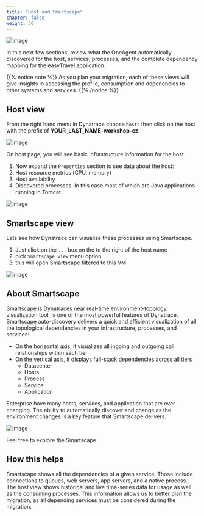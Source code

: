 ```yaml
---
title: "Host and Smartscape"
chapter: false
weight: 30
---
```


![image](/images/florian.png)

In this next few sections, review what the OneAgent automatically discovered for the host, services, processes, and the complete dependency mapping for the easyTravel application.  

{{% notice note %}}
As you plan your migration, each of these views will give insights in accessing the profile, consumption and depenencies to other systems and services.
{{% /notice %}}

## Host view

From the right hand menu in Dynatrace choose `hosts` then click on the host with the prefix of **YOUR_LAST_NAME-workshop-ez**.

![image](/images/dt-host-list.png)

On host page, you will see basic infrastructure information for the host.

1. Now expand the `Properties` section to see data about the host:
1. Host resource metrics (CPU, memory)
1. Host availability
1. Discovered processes. In this case most of which are Java applications running in Tomcat.

![image](/images/host-view.png)

## Smartscape view

Lets see how Dynatrace can visualize these processes using Smartscape.

1. Just click on the `...` box on the to the right of the host name
1. pick `Smartscape view` menu option
1. this will open Smartscape filtered to this VM

![image](/images/host-smartscape.png)

## About Smartscape

Smartscape is Dynatraces near real-time environment-topology visualization tool, is one of the most powerful features of Dynatrace. Smartscape auto-discovery delivers a quick and efficient visualization of all the topological dependencies in your infrastructure, processes, and services:

* On the horizontal axis, it visualizes all ingoing and outgoing call relationships within each tier
* On the vertical axis, it displays full-stack dependencies across all tiers
    * Datacenter
    * Hosts
    * Process
    * Service
    * Application

Enterprise have many hosts, services, and application that are ever changing. The ability to automatically discover and change as the environment changes is a key feature that Smartscape delivers.

![image](/images/dt-smartscape.png)

Feel free to explore the Smartscape.

## How this helps

Smartscape shows all the dependencies of a given service. Those include connections to queues, web servers, app servers, and a native process. The host view shows historical and live time-series data for usage as well as the consuming processes. This information allows us to better plan the migration, as all depending services must be considered during the migration.